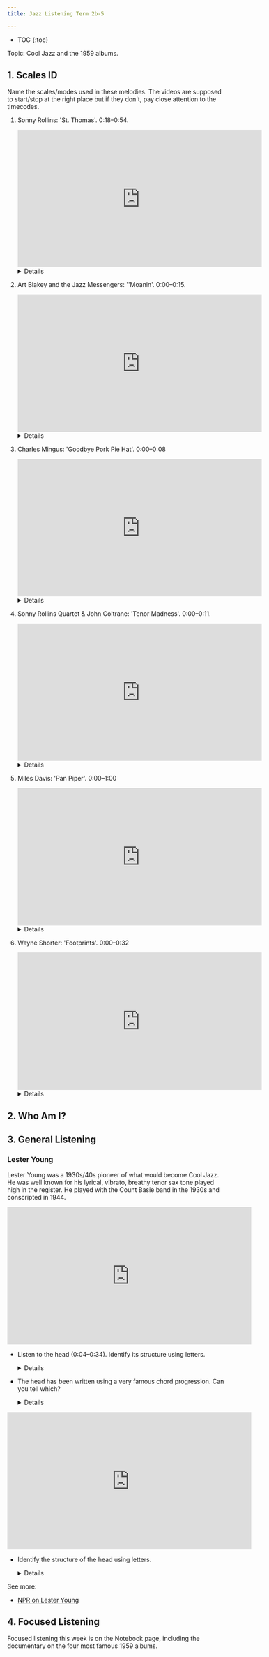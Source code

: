```yaml
---
title: Jazz Listening Term 2b-5

---
```


- TOC
{:toc}

Topic: Cool Jazz and the 1959 albums.

## 1. Scales ID

Name the scales/modes used in these melodies. The videos are supposed to start/stop at the right place but if they don't, pay close attention to the timecodes.


1. Sonny Rollins: 'St. Thomas'. 0:18–0:54.

	<iframe width="560" height="315" src="https://www.youtube.com/embed/UA2XIWZxMKM?start=1&end=50" title="YouTube video player" frameborder="0" allow="accelerometer; autoplay; clipboard-write; encrypted-media; gyroscope; picture-in-picture" allowfullscreen></iframe>

	<details>Major scale.</details>
	
2. Art Blakey and the Jazz Messengers: ''Moanin'. 0:00–0:15.

	<iframe width="560" height="315" src="https://www.youtube.com/embed/Cv9NSR-2DwM?start=0&end=15" title="YouTube video player" frameborder="0" allow="accelerometer; autoplay; clipboard-write; encrypted-media; gyroscope; picture-in-picture" allowfullscreen></iframe>

	<details><b>Minor pentatonic</b> but there is a slight hint of the #4 in the ornaments in the second and third phrases, so I'll accept <b>blues</b></details>
	
	
3. Charles Mingus: 'Goodbye Pork Pie Hat'. 0:00–0:08

	<iframe width="560" height="315" src="https://www.youtube.com/embed/CWWO_VcdnHY?start=0&end=8" title="YouTube video player" frameborder="0" allow="accelerometer; autoplay; clipboard-write; encrypted-media; gyroscope; picture-in-picture" allowfullscreen></iframe>
	
	<details>Minor pentatonic.</details>
	
4. Sonny Rollins Quartet & John Coltrane: 'Tenor Madness'. 0:00–0:11.

	<iframe width="560" height="315" src="https://www.youtube.com/embed/3MkUvZUTFUc?start=0&end=11" title="YouTube video player" frameborder="0" allow="accelerometer; autoplay; clipboard-write; encrypted-media; gyroscope; picture-in-picture" allowfullscreen></iframe>
	
	<details><b>Major blues</b>. There is a major third in the first phrase and a minor third in the second phrase. Also the sixth in both phrases. Major blues is a major pentatonic with the b3 "blue note". = 1, 2, b3, 3, 5, 6.</details>

5. 	Miles Davis: 'Pan Piper'. 0:00–1:00

	<iframe width="560" height="315" src="https://www.youtube.com/embed/hZZ8tZSY9Nk?start=4" title="YouTube video player" frameborder="0" allow="accelerometer; autoplay; clipboard-write; encrypted-media; gyroscope; picture-in-picture" allowfullscreen></iframe>
	
	<details>Dorian mode. A dorian = A–B–C–D–E–F#–G.</details>
	
	
6. Wayne Shorter: 'Footprints'. 0:00–0:32

	<iframe width="560" height="315" src="https://www.youtube.com/embed/3XvJFW0DHbU?start=2&end=29" title="YouTube video player" frameborder="0" allow="accelerometer; autoplay; clipboard-write; encrypted-media; gyroscope; picture-in-picture" allowfullscreen></iframe>
	
	
	<details>Aeolian mode. Natural minor. C aeolian = C–D–Eb–F–G–A–Bb</details>
	

## 2. Who Am I?

## 3. General Listening

### Lester Young

Lester Young was a 1930s/40s pioneer of what would become Cool Jazz. He was well known for his lyrical, vibrato, breathy tenor sax tone played high in the register. He played with the Count Basie band in the 1930s and conscripted in 1944.

<iframe width="560" height="315" src="https://www.youtube.com/embed/f60JYoHdfVM" title="YouTube video player" frameborder="0" allow="accelerometer; autoplay; clipboard-write; encrypted-media; gyroscope; picture-in-picture" allowfullscreen></iframe>

* Listen to the head (0:04–0:34). Identify its structure using letters.

	<details>AABA.</details>

* The head has been written using a very famous chord progression. Can you tell which?

	<details>It's taken from George Gershwin's 'I Got Rhythm': the famous 'Rhythm changes'.</details>
	

<iframe width="560" height="315" src="https://www.youtube.com/embed/yaWSjLevVMo" title="YouTube video player" frameborder="0" allow="accelerometer; autoplay; clipboard-write; encrypted-media; gyroscope; picture-in-picture" allowfullscreen></iframe>

* Identify the structure of the head using letters.

	<details>ABAC.</details>

See more:

* [NPR on Lester Young](https://www.npr.org/templates/story/story.php?storyId=112255870)


## 4. Focused Listening

Focused listening this week is on the Notebook page, including the documentary on the four most famous 1959 albums.

